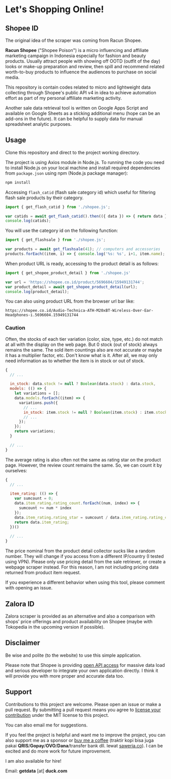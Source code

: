 # Let's Shopping Online!

## Shopee ID

The original idea of the scraper was coming from Racun Shopee.

**Racun Shopee** ("Shopee Poison") is a micro influencing and affiliate marketing campaign in Indonesia especially for fashion and beauty products. Usually attract people with showing off OOTD (outfit of the day) looks or make-up preparation and review, then spill and recommend related worth-to-buy products to influence the audiences to purchase on social media.

This repository is contain codes related to micro and lightweight data collecting through Shopee's public API v4 in idea to achieve automation effort as part of my personal affiliate marketing activity.

Another sale data retrieval tool is written on Google Apps Script and available on Google Sheets as a sticking additional menu (hope can be an add-ons in the future). It can be helpful to supply data for manual spreadsheet analytic purposes.

## Usage

Clone this repository and direct to the project working directory.

The project is using Axios module in Node.js. To running the code you need to install Node.js on your local machine and install required dependencies from `package.json` using npm (Node.js package manager):

```bash
npm install
```

Accessing `flash_catid` (flash sale category id) which useful for filtering flash sale products by their category.

```js
import { get_flash_catid } from './shopee.js';

var catids = await get_flash_catid().then(({ data }) => { return data });
console.log(catids);
```

You will use the category id on the following function:

```js
import { get_flashsale } from './shopee.js';

var products = await get_flashsale(41); // computers and accessories
products.forEach((item, i) => { console.log('%s: %s', i+1, item.name); });
```

When product URL is ready, accessing to the product detail is as follows:

```js
import { get_shopee_product_detail } from './shopee.js'

var url = 'https://shopee.co.id/product/5696604/15949131744';
var product_detail = await get_shopee_product_detail(url);
console.log(product_detail);
```

You can also using product URL from the browser url bar like:

```
https://shopee.co.id/Audio-Technica-ATH-M20xBT-Wireless-Over-Ear-Headphones-i.5696604.15949131744
```

### Caution

Often, the stocks of each tier variation (color, size, type, etc.) do not match at all with the display on the web page. But 0 stock (out of stock) always remains the same. The sold item countings also are not accurate or maybe it has a multiplier factor, etc. Don't know what is it. After all, we may only need information as to whether the item is in stock or out of stock.

```js
{
  // ...

  in_stock: data.stock != null ? Boolean(data.stock) : data.stock,
  models: (() => {
    let variations = [];
    data.models.forEach((item) => {
      variations.push({
        // ...
        in_stock: item.stock != null ? Boolean(item.stock) : item.stock,
        // ...
      });
    });
    return variations;
  }

  // ...
}
```

The average rating is also often not the same as rating star on the product page. However, the review count remains the same. So, we can count it by ourselves:

```js
{
  // ...

  item_rating: (() => {
    var sumcount = 0;
    data.item_rating.rating_count.forEach((num, index) => {
      sumcount += num * index
    });
    data.item_rating.rating_star = sumcount / data.item_rating.rating_count[0];
    return data.item_rating;
  })()
  
  // ...
}
```

The price nominal from the product detail collector sucks like a random number. They will change if you access from a different IP/country (I tested using VPN). Please only use pricing detail from the sale retriever, or create a webpage scraper instead. For this reason, I am not including pricing data returned from product item request.

If you experience a different behavior when using this tool, please comment with opening an issue.

## Zalora ID

Zalora scraper is provided as an alternative and also a comparison with shops' price offerings and product availability on Shopee (maybe with Tokopedia in the upcoming version if possible).

## Disclaimer

Be wise and polite (to the website) to use this simple application.

Please note that Shopee is providing [open API access](https://open.shopee.com/) for massive data load and serious developer to integrate your own application directly. I think it will provide you with more proper and accurate data too.

## Support

Contributions to this project are welcome. Please open an issue or make a pull request. By submitting a pull request means you agree to [license your contribution](LICENSE) under the MIT license to this project.

You can also email me for suggestions.

If you feel the project is helpful and want me to improve the project, you can also support me as a sponsor or [buy me a coffee](https://ko-fi.com/andiherlan) (traktir kopi bisa juga pakai **QRIS**/**Gopay**/**OVO**/**Dana**/transfer bank dll. lewat [saweria.co](https://saweria.co/andiherlan)). I can be excited and do more work for future improvement.

I am also available for hire!

Email: **getdata** [at] **duck.com**
